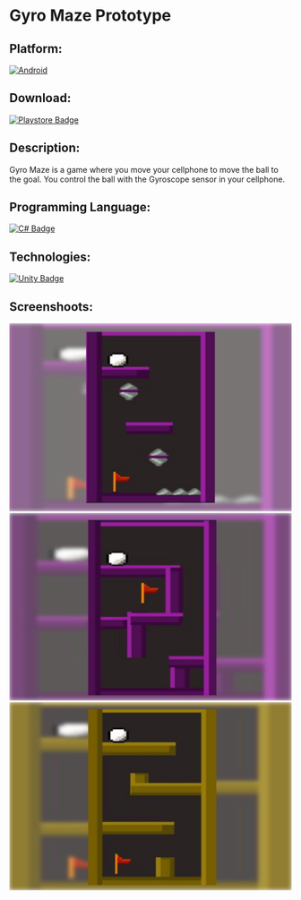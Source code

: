 # Gyro Maze Prototype

## Platform:
 [![Android](https://img.shields.io/badge/Android-3DDC84?style=for-the-badge&logo=android&logoColor=white)]() 
 
 ## Download: 


<a href = "#">[![Playstore Badge](https://img.shields.io/badge/Google_Play-414141?style=for-the-badge&logo=google-play&logoColor=white
)]() </a>
## Description:
Gyro Maze is a game where you move your cellphone to move the ball to the goal. 
You control the ball with the Gyroscope sensor in your cellphone.

## Programming Language:

 [![C# Badge](https://img.shields.io/badge/C%23-239120?style=for-the-badge&logo=c-sharp&logoColor=white)]() 
 
## Technologies:

 [![Unity Badge](https://img.shields.io/badge/Unity-100000?style=for-the-badge&logo=unity&logoColor=white)]() 
 
## Screenshoots:
 <img src = "imagesreadme/GyroMaze01.png" width = 512px/>
  <img src = "imagesreadme/GyroMaze02.png" width = 512px/>
  <img src = "imagesreadme/GyroMaze03.png" width = 512px/>
  


